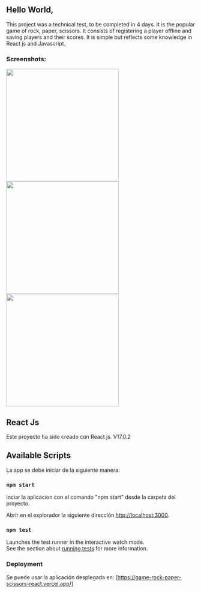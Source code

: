 ## Hello World, 

This project was a technical test, to be completed in 4 days. 
It is the popular game of rock, paper, scissors. It consists of registering a player offline and saving players and their scores. 
It is simple but reflects some knowledge in React js and Javascript.

### Screenshots:

<img width="300" src="https://i.ibb.co/qF4tS7c/RPIhome.png">
<img width="300" src="https://i.ibb.co/FYqRHxr/RPIplaying.png">
<img width="300" src="https://i.ibb.co/ZxLcwss/RPIresult.png">


## React Js

Este proyecto ha sido creado con React js. V17.0.2


## Available Scripts

La app se debe iniciar de la siguiente manera:

### `npm start`
Inciar la aplicacíon con el comando "npm start" desde la carpeta del proyecto. 

Abrir en el explorador la siguiente dirección [http://localhost:3000](http://localhost:3000).

### `npm test`

Launches the test runner in the interactive watch mode.\
See the section about [running tests](https://facebook.github.io/create-react-app/docs/running-tests) for more information.


### Deployment

Se puede usar la aplicación desplegada en:  [https://game-rock-paper-scissors-react.vercel.app/]

